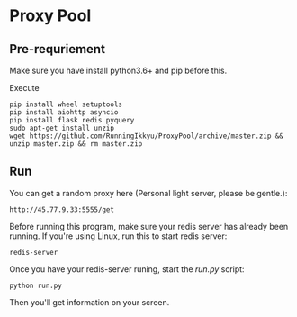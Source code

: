 # Proxy Pool

## Pre-requriement

Make sure you have install python3.6+ and pip before this.

Execute
```
pip install wheel setuptools
pip install aiohttp asyncio
pip install flask redis pyquery
sudo apt-get install unzip
wget https://github.com/RunningIkkyu/ProxyPool/archive/master.zip && unzip master.zip && rm master.zip
```

## Run

You can get a random proxy here (Personal light server, please be gentle.):

```
http://45.77.9.33:5555/get
```

Before running this program, make sure your redis server has already been 
running. If you're using Linux, run this to start redis server:

```
redis-server
```

Once you have your redis-server runing, start the *run.py* script:
```
python run.py
```

Then you'll get information on your screen.


